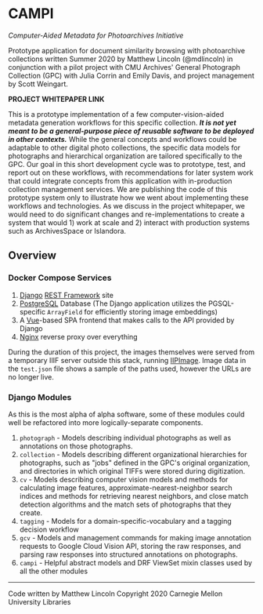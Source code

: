# CAMPI

*Computer-Aided Metadata for Photoarchives Initiative*

Prototype application for document similarity browsing with photoarchive collections written Summer 2020 by Matthew Lincoln (@mdlincoln) in conjunction with a pilot project with CMU Archives' General Photograph Collection (GPC) with Julia Corrin and Emily Davis, and project management by Scott Weingart.

**PROJECT WHITEPAPER LINK**

This is a prototype implementation of a few computer-vision-aided metadata generation workflows for this specific collection. **_It is not yet meant to be a general-purpose piece of reusable software to be deployed in other contexts._** While the general concepts and workflows could be adaptable to other digital photo collections, the specific data models for photographs and hierarchical organization are tailored specifically to the GPC. Our goal in this short development cycle was to prototype, test, and report out on these workflows, with recommendations for later system work that could integrate concepts from this application with in-production collection management services. We are publishing the code of this prototype system only to illustrate how we went about implementing these workflows and technologies. As we discuss in the project whitepaper, we would need to do significant changes and re-implementations to create a system that would 1) work at scale and 2) interact with production systems such as ArchivesSpace or Islandora.

## Overview

### Docker Compose Services

1. [Django](https://www.djangoproject.com/) [REST Framework](https://www.django-rest-framework.org/) site
2. [PostgreSQL](https://www.postgresql.org/) Database (The Django application utilizes the PGSQL-specific `ArrayField` for efficiently storing image embeddings)
3. A [Vue](https://vuejs.org/)-based SPA frontend that makes calls to the API provided by Django
4. [Nginx](https://nginx.org/) reverse proxy over everything

During the duration of this project, the images themselves were served from a temporary IIIF server outside this stack, running [IIPImage](https://iipimage.sourceforge.io/). Image data in the `test.json` file shows a sample of the paths used, however the URLs are no longer live.

### Django Modules

As this is the most alpha of alpha software, some of these modules could well be refactored into more logically-separate components.

1. `photograph` - Models describing individual photographs as well as annotations on those photographs.
2. `collection` - Models describing different organizational hierarchies for photographs, such as "jobs" defined in the GPC's original organization, and directories in which original TIFFs were stored during digitization.
3. `cv` - Models describing computer vision models and methods for calculating image features, approximate-nearest-neighbor search indices and methods for retrieving nearest neighbors, and close match detection algorithms and the match sets of photographs that they create.
4. `tagging` - Models for a domain-specific-vocabulary and a tagging decision workflow
5. `gcv` - Models and management commands for making image annotation requests to Google Cloud Vision API, storing the raw responses, and parsing raw responses into structured annotations on photographs.
6. `campi` - Helpful abstract models and DRF ViewSet mixin classes used by all the other modules

---
Code written by Matthew Lincoln
Copyright 2020 Carnegie Mellon University Libraries

